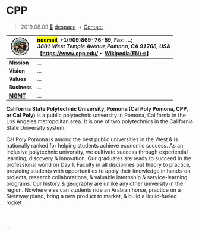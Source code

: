 # CPP
> 2019.08.09 [🚀](../../index/index.md) [despace](../index.md) → [Contact](../contact.md)

|[![](../f/contact/c/cpp_logo1_thumb.webp)](../f/contact/c/cpp_logo1.png)|<mark>noemail</mark>, +1(909)869-76-59, Fax: …;<br> *3801 West Temple Avenue,Pomona, CA 91768, USA*<br> 【<https://www.cpp.edu/>・ [Wikipedia(EN) ⎆](https://en.wikipedia.org/wiki/California_State_Polytechnic_University,_Pomona)】|
|:--|:--|
|**Mission**|…|
|**Vision**|…|
|**Values**|…|
|**Business**|…|
|**[MGMT](../mgmt.md)**|…|

**California State Polytechnic University, Pomona (Cal Poly Pomona, CPP, or Cal Poly)** is a public polytechnic university in Pomona, California in the Los Angeles metropolitan area. It is one of two polytechnics in the California State University system.

Cal Poly Pomona is among the best public universities in the West & is nationally ranked for helping students achieve economic success. As an inclusive polytechnic university, we cultivate success through experiential learning, discovery & innovation. Our graduates are ready to succeed in the professional world on Day 1. Faculty in all disciplines put theory to practice, providing students with opportunities to apply their knowledge in hands-on projects, research collaborations, & valuable internship & service-learning programs. Our history & geography are unlike any other university in the region. Nowhere else can students ride an Arabian horse, practice on a Steinway piano, bring a new product to market, & build a liquid‑fueled rocket


<p style="page-break-after:always"> </p>

…


